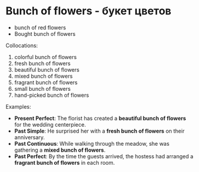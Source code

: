 # Bunch of flowers - букет цветов

- bunch of red flowers
- Bought bunch of flowers

Collocations:

1. colorful bunch of flowers
2. fresh bunch of flowers
3. beautiful bunch of flowers
4. mixed bunch of flowers
5. fragrant bunch of flowers
6. small bunch of flowers
7. hand-picked bunch of flowers

Examples:
- **Present Perfect**: The florist has created a **beautiful bunch of flowers** for the wedding centerpiece.
- **Past Simple**: He surprised her with a **fresh bunch of flowers** on their anniversary.
- **Past Continuous**: While walking through the meadow, she was gathering a **mixed bunch of flowers**.
- **Past Perfect**: By the time the guests arrived, the hostess had arranged a **fragrant bunch of flowers** in each room.